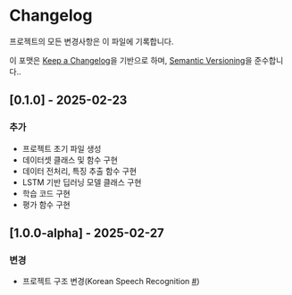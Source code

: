 # Changelog

프로젝트의 모든 변경사항은 이 파일에 기록합니다.

이 포맷은 [Keep a Changelog](https://keepachangelog.com/en/1.1.0/)을 기반으로 하며,
[Semantic Versioning](https://semver.org/spec/v2.0.0.html)을 준수합니다..

## [0.1.0] - 2025-02-23

### 추가
- 프로젝트 초기 파일 생성
- 데이터셋 클래스 및 함수 구현
- 데이터 전처리, 특징 추출 함수 구현
- LSTM 기반 딥러닝 모델 클래스 구현
- 학습 코드 구현
- 평가 함수 구현

## [1.0.0-alpha] - 2025-02-27

### 변경
- 프로젝트 구조 변경(Korean Speech Recognition [#](https://github.com/jeongwonkwak/Korean-Speech-Recognition))